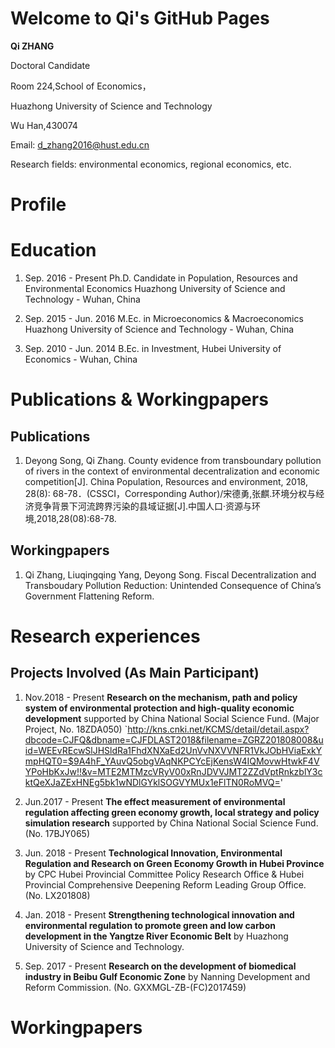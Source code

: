 # Welcome to Qi's GitHub Pages
**Qi ZHANG**

Doctoral Candidate

Room 224,School of Economics，

Huazhong University of Science and Technology

Wu Han,430074

Email: d_zhang2016@hust.edu.cn

Research fields: environmental economics, regional economics, etc.

# Profile

# Education
 
1. Sep. 2016 - Present        Ph.D. Candidate in Population, Resources and Environmental Economics  Huazhong University of Science and Technology - Wuhan, China 

2. Sep. 2015 - Jun. 2016    M.Ec. in Microeconomics & Macroeconomics  Huazhong University of Science and Technology - Wuhan, China

3. Sep. 2010 - Jun. 2014    B.Ec. in Investment, Hubei University of Economics - Wuhan, China 


# Publications & Workingpapers
## Publications
1. Deyong Song, Qi Zhang. County evidence from transboundary pollution of rivers in the context of environmental decentralization and economic competition[J]. China Population, Resources and environment, 2018, 28(8): 68-78．(CSSCI，Corresponding Author)/宋德勇,张麒.环境分权与经济竞争背景下河流跨界污染的县域证据[J].中国人口·资源与环境,2018,28(08):68-78.

## Workingpapers
1. Qi Zhang, Liuqingqing Yang, Deyong Song. Fiscal Decentralization and Transboudary Pollution Reduction: Unintended Consequence of China’s Government Flattening Reform. 



# Research experiences
## Projects Involved (As Main Participant)
1. Nov.2018 - Present  **Research on the mechanism, path and policy system of environmental protection and high-quality economic development** supported by China National Social Science Fund. (Major Project, No. 18ZDA050) `<http://kns.cnki.net/KCMS/detail/detail.aspx?dbcode=CJFQ&dbname=CJFDLAST2018&filename=ZGRZ201808008&uid=WEEvREcwSlJHSldRa1FhdXNXaEd2UnVvNXVVNFR1VkJObHViaExkYmpHQT0=$9A4hF_YAuvQ5obgVAqNKPCYcEjKensW4IQMovwHtwkF4VYPoHbKxJw!!&v=MTE2MTMzcVRyV00xRnJDVVJMT2ZZdVptRnkzblY3cktQeXJaZExHNEg5bk1wNDlGYklSOGVYMUx1eFlTN0RoMVQ=>'

2. Jun.2017 - Present  **The effect measurement of environmental regulation affecting green economy growth, local strategy and policy simulation research** supported by China National Social Science Fund. (No. 17BJY065)

3. Jun. 2018 - Present **Technological Innovation, Environmental Regulation and Research on Green Economy Growth in Hubei Province** by CPC Hubei Provincial Committee Policy Research Office & Hubei Provincial Comprehensive Deepening Reform Leading Group Office. (No. LX201808)

4. Jan. 2018 - Present   **Strengthening technological innovation and environmental regulation to promote green and low carbon development in the Yangtze River Economic Belt** by Huazhong University of Science and Technology.

5. Sep. 2017 - Present   **Research on the development of biomedical industry in Beibu Gulf Economic Zone** by Nanning Development and Reform Commission. (No. GXXMGL-ZB-(FC)2017459)



# Workingpapers



